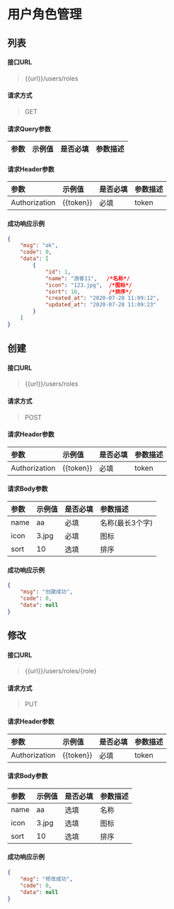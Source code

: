 # 用户角色管理

## 列表

#### 接口URL
> {{url}}/users/roles

#### 请求方式
> GET

#### 请求Query参数

| 参数        | 示例值   | 是否必填   |  参数描述  |
| :--------   | :-----  | :-----  | :----  |

#### 请求Header参数

| 参数        | 示例值   | 是否必填   |  参数描述  |
| :--------   | :-----  | :-----  | :----  |
| Authorization     | {{token}} |  必填 | token |


#### 成功响应示例
```json
{
    "msg": "ok",
    "code": 0,
    "data": [
        {
            "id": 1,
            "name": "游客11",   /*名称*/
            "icon": "123.jpg",  /*图标*/
            "sort": 10,         /*排序*/
            "created_at": "2020-07-28 11:09:12",
            "updated_at": "2020-07-28 11:09:23"
        }
    ]
}
```



## 创建

#### 接口URL
> {{url}}/users/roles

#### 请求方式
> POST

#### 请求Header参数

| 参数        | 示例值   | 是否必填   |  参数描述  |
| :--------   | :-----  | :-----  | :----  |
| Authorization     | {{token}} |  必填 | token |

#### 请求Body参数

| 参数        | 示例值   | 是否必填   |  参数描述  |
| :--------   | :-----  | :-----  | :----  |
| name     | aa | 必填 | 名称(最长3个字) |
| icon     | 3.jpg | 必填 | 图标 |
| sort     | 10 |  选填 | 排序 |

#### 成功响应示例
```json
{
	"msg": "创建成功",
	"code": 0,
	"data": null
}
```


## 修改

#### 接口URL
> {{url}}/users/roles/{role}

#### 请求方式
> PUT

#### 请求Header参数

| 参数        | 示例值   | 是否必填   |  参数描述  |
| :--------   | :-----  | :-----  | :----  |
| Authorization     | {{token}} |  必填 | token |

#### 请求Body参数

| 参数        | 示例值   | 是否必填   |  参数描述  |
| :--------   | :-----  | :-----  | :----  |
| name     | aa | 选填 | 名称 |
| icon     | 3.jpg | 选填 | 图标 |
| sort     | 10 |  选填 | 排序 |

#### 成功响应示例
```json
{
	"msg": "修改成功",
	"code": 0,
	"data": null
}
```
